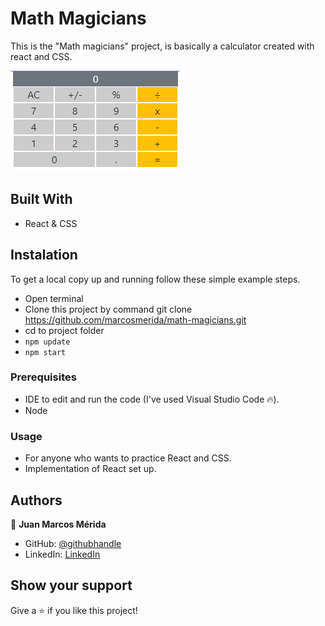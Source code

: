 # Math Magicians

This is the "Math magicians" project, is basically a calculator created with react and CSS.

![screenshot](screenshots/screenshot1.png)

## Built With

- React & CSS

## Instalation

To get a local copy up and running follow these simple example steps.
- Open terminal
- Clone this project by command git clone https://github.com/marcosmerida/math-magicians.git
- cd to project folder
- ```npm update```
- ```npm start```

### Prerequisites

- IDE to edit and run the code (I've used Visual Studio Code 🔥).
- Node

### Usage

- For anyone who wants to practice React and CSS.
- Implementation of React set up.

## Authors

👤 **Juan Marcos Mérida**

- GitHub: [@githubhandle](https://github.com/marcosmerida)
- LinkedIn: [LinkedIn](https://linkedin.com/in/marcos-merida-219437206/)

## Show your support

Give a ⭐️ if you like this project!
